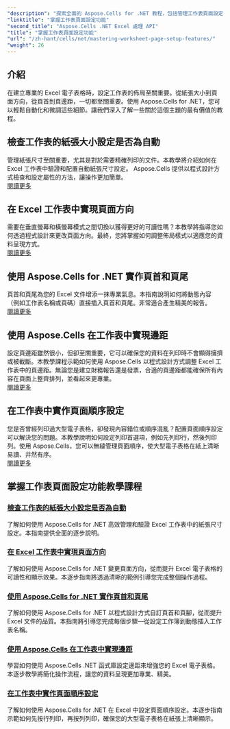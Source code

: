 ```yaml
---
"description": "探索全面的 Aspose.Cells for .NET 教程，包括管理工作表頁面設定功能（如紙張大小、方向、頁首、邊距等）。"
"linktitle": "掌握工作表頁面設定功能"
"second_title": "Aspose.Cells .NET Excel 處理 API"
"title": "掌握工作表頁面設定功能"
"url": "/zh-hant/cells/net/mastering-worksheet-page-setup-features/"
"weight": 26
---
```


## 介紹

在建立專業的 Excel 電子表格時，設定工作表的佈局至關重要。從紙張大小到頁面方向，從頁首到頁邊距，一切都至關重要。使用 Aspose.Cells for .NET，您可以輕鬆自動化和微調這些細節。讓我們深入了解一些關於這個主題的最有價值的教程。

## 檢查工作表的紙張大小設定是否為自動  
管理紙張尺寸至關重要，尤其是對於需要精確列印的文件。本教學將介紹如何在 Excel 工作表中驗證和配置自動紙張尺寸設定。 Aspose.Cells 提供以程式設計方式檢查和設定屬性的方法，讓操作更加簡單。  
[閱讀更多](./check-if-paper-size-settings/)

## 在 Excel 工作表中實現頁面方向  
需要在垂直螢幕和橫螢幕模式之間切換以獲得更好的可讀性嗎？本教學將指導您如何透過程式設計來更改頁面方向。最終，您將掌握如何調整佈局樣式以適應您的資料呈現方式。  
[閱讀更多](./implement-page-orientation-in-excel-worksheet/)

## 使用 Aspose.Cells for .NET 實作頁首和頁尾  
頁首和頁尾為您的 Excel 文件增添一抹專業氣息。本指南說明如何將動態內容（例如工作表名稱或頁碼）直接插入頁首和頁尾。非常適合產生精美的報告。  
[閱讀更多](./implement-header-footer/)

## 使用 Aspose.Cells 在工作表中實現邊距  

設定頁邊距雖然很小，但卻至關重要，它可以確保您的資料在列印時不會顯得擁擠或被截斷。本教學課程示範如何使用 Aspose.Cells 以程式設計方式調整 Excel 工作表中的頁邊距。無論您是建立財務報告還是發票，合適的頁邊距都能確保所有內容在頁面上整齊排列，並看起來更專業。  
[閱讀更多](./implement-margins-in-worksheet/)

## 在工作表中實作頁面順序設定  

您是否曾經列印過大型電子表格，卻發現內容錯位或順序混亂？配置頁面順序設定可以解決您的問題。本教學說明如何設定列印首選項，例如先列印行，然後列印列。使用 Aspose.Cells，您可以無縫管理頁面順序，使大型電子表格在紙上清晰易讀、井然有序。  
[閱讀更多](./implement-page-order-settings/)


## 掌握工作表頁面設定功能教學課程
### [檢查工作表的紙張大小設定是否為自動](./check-if-paper-size-settings/)
了解如何使用 Aspose.Cells for .NET 高效管理和驗證 Excel 工作表中的紙張尺寸設定。本指南提供全面的逐步說明。
### [在 Excel 工作表中實現頁面方向](./implement-page-orientation-in-excel-worksheet/)
了解如何使用 Aspose.Cells for .NET 變更頁面方向，從而提升 Excel 電子表格的可讀性和顯示效果。本逐步指南將透過清晰的範例引導您完成整個操作過程。
### [使用 Aspose.Cells for .NET 實作頁首和頁尾](./implement-header-footer/)
了解如何使用 Aspose.Cells for .NET 以程式設計方式自訂頁首和頁腳，從而提升 Excel 文件的品質。本指南將引導您完成每個步驟—從設定工作簿到動態插入工作表名稱。
### [使用 Aspose.Cells 在工作表中實現邊距](./implement-margins-in-worksheet/)
學習如何使用 Aspose.Cells .NET 函式庫設定邊距來增強您的 Excel 電子表格。本逐步教學將簡化操作流程，讓您的資料呈現更加專業、精美。
### [在工作表中實作頁面順序設定](./implement-page-order-settings/)
了解如何使用 Aspose.Cells for .NET 在 Excel 中設定頁面順序設定。本逐步指南示範如何先按行列印，再按列列印，確保您的大型電子表格在紙張上清晰顯示。